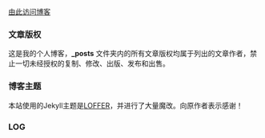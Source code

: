 
[由此访问博客](https://roulan2000.github.io)
### 文章版权

这是我的个人博客，**_posts** 文件夹内的所有文章版权均属于列出的文章作者，禁止一切未经授权的复制、修改、出版、发布和出售。

### 博客主题

本站使用的Jekyll主题是[LOFFER](https://fromendworld.github.io/LOFFER/)，并进行了大量魔改。向原作者表示感谢！

### LOG